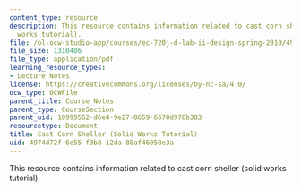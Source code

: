 ```yaml
---
content_type: resource
description: This resource contains information related to cast corn sheller (solid
  works tutorial).
file: /ol-ocw-studio-app/courses/ec-720j-d-lab-ii-design-spring-2010/4974d72f6e55f3b812da88af46058e3a_MITEC_720JS10_bldit_cncst.pdf
file_size: 1310486
file_type: application/pdf
learning_resource_types:
- Lecture Notes
license: https://creativecommons.org/licenses/by-nc-sa/4.0/
ocw_type: OCWFile
parent_title: Course Notes
parent_type: CourseSection
parent_uid: 10999552-d6e4-9e27-8659-6670d978b383
resourcetype: Document
title: Cast Corn Sheller (Solid Works Tutorial)
uid: 4974d72f-6e55-f3b8-12da-88af46058e3a
---
```

This resource contains information related to cast corn sheller (solid works tutorial).
